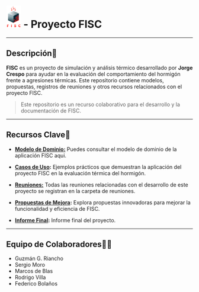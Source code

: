 # <img src="/propuestas/logo/VersionAvanzada.png" alt="FISC Logo" height="60"> - Proyecto FISC

---

## Descripción📝

**FISC** es un proyecto de simulación y análisis térmico desarrollado por **Jorge Crespo** para ayudar en la evaluación del comportamiento del hormigón frente a agresiones térmicas. Este repositorio contiene modelos, propuestas, registros de reuniones y otros recursos relacionados con el proyecto FISC.

> Este repositorio es un recurso colaborativo para el desarrollo y la documentación de FISC.

---

## Recursos Clave🔑

- **[Modelo de Dominio:](/documentosMD/modeloDelDominio.md)** Puedes consultar el modelo de dominio de la aplicación FISC aqui.

- **[Casos de Uso](/documentosMD/casosDeUso.md):** Ejemplos prácticos que demuestran la aplicación del proyecto FISC en la evaluación térmica del hormigón.

- **[Reuniones:](/archivosPdf/reunionesPdf/)** Todas las reuniones relacionadas con el desarrollo de este proyecto se registran en la carpeta de reuniones.

- **[Propuestas de Mejora](/propuestas/):** Explora propuestas innovadoras para mejorar la funcionalidad y eficiencia de FISC.

- **[Informe Final](/archivosPdf/Reporte_FISC.pdf):** Informe final del proyecto.

---

## Equipo de Colaboradores👩‍💻

- Guzmán G. Riancho
- Sergio Moro
- Marcos de Blas
- Rodrigo Villa
- Federico Bolaños